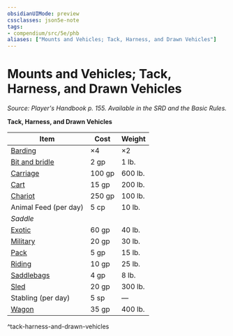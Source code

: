 ```yaml
---
obsidianUIMode: preview
cssclasses: json5e-note
tags:
- compendium/src/5e/phb
aliases: ["Mounts and Vehicles; Tack, Harness, and Drawn Vehicles"]
---
```

# Mounts and Vehicles; Tack, Harness, and Drawn Vehicles
*Source: Player's Handbook p. 155. Available in the SRD and the Basic Rules.* 

**Tack, Harness, and Drawn Vehicles**

| Item | Cost | Weight |
|------|------|--------|
| [Barding](/3-Mechanics/CLI/items/barding.md) | ×4 | ×2 |
| [Bit and bridle](/3-Mechanics/CLI/items/bit-and-bridle.md) | 2 gp | 1 lb. |
| [Carriage](/3-Mechanics/CLI/items/carriage.md) | 100 gp | 600 lb. |
| [Cart](/3-Mechanics/CLI/items/cart.md) | 15 gp | 200 lb. |
| [Chariot](/3-Mechanics/CLI/items/chariot.md) | 250 gp | 100 lb. |
| Animal Feed (per day) | 5 cp | 10 lb. |
| *Saddle* |  |  |
| [Exotic](/3-Mechanics/CLI/items/exotic-saddle.md) | 60 gp | 40 lb. |
| [Military](/3-Mechanics/CLI/items/military-saddle.md) | 20 gp | 30 lb. |
| [Pack](/3-Mechanics/CLI/items/pack-saddle.md) | 5 gp | 15 lb. |
| [Riding](/3-Mechanics/CLI/items/riding-saddle.md) | 10 gp | 25 lb. |
| [Saddlebags](/3-Mechanics/CLI/items/saddlebags.md) | 4 gp | 8 lb. |
| [Sled](/3-Mechanics/CLI/items/sled.md) | 20 gp | 300 lb. |
| Stabling (per day) | 5 sp | — |
| [Wagon](/3-Mechanics/CLI/items/wagon.md) | 35 gp | 400 lb. |
^tack-harness-and-drawn-vehicles